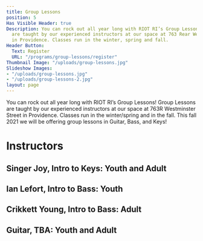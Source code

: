 ```yaml
---
title: Group Lessons
position: 5
Has Visible Header: true
Description: You can rock out all year long with RIOT RI’s Group Lessons! Group Lessons
  are taught by our experienced instructors at our space at 763 Rear Westminster Street
  in Providence. Classes run in the winter, spring and fall.
Header Button:
  Text: Register
  URL: "/programs/group-lessons/register"
Thumbnail Image: "/uploads/group-lessons.jpg"
Slideshow Images:
- "/uploads/group-lessons.jpg"
- "/uploads/group-lessons-2.jpg"
layout: page
---
```


You can rock out all year long with RIOT RI’s Group Lessons! Group Lessons are taught by our experienced instructors at our space at 763R Westminster Street in Providence. Classes run in the winter/spring and in the fall.  This fall 2021 we will be offering group lessons in Guitar, Bass, and Keys!

# Instructors

## Singer Joy, Intro to Keys: Youth and Adult
## Ian Lefort, Intro to Bass: Youth
## Crikkett Young, Intro to Bass: Adult
## Guitar, TBA: Youth and Adult
 

